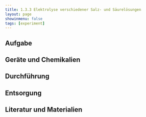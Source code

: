 ```yaml
---
title: 1.3.3 Elektrolyse verschiedener Salz- und Säurelösungen
layout: page
showinmenu: false
tags: [experiment]
---
```


## Aufgabe

## Geräte und Chemikalien

## Durchführung

## Entsorgung

## Literatur und Materialien

